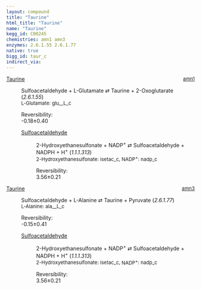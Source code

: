 ```yaml
---
layout: compound
title: "Taurine"
html_title: "Taurine"
name: "Taurine"
kegg_id: C00245
chemistries: amn1 amn3
enzymes: 2.6.1.55 2.6.1.77
native: true
bigg_id: taur_c
indirect_via: 
---
```

<dl><dt class='rs-product'><a href='/compounds/C00245' class='link-dark' data-bs-toggle='tooltip' data-bs-html='true' data-bs-title='KEGG: C00245'>Taurine</a><span style='float: right; max-width: 40%'><a href='/chemistries/amn1' class='link-dark opacity-50' style='font-size: small; word-wrap: anywhere;'>amn1</a></span></dt><dd><p>Sulfoacetaldehyde + L-Glutamate &#8644; Taurine + 2-Oxoglutarate (<i>2.6.1.55</i>)<br /><span style='font-size: small;'><span data-bs-toggle='tooltip' data-bs-html='true' data-bs-title='KEGG: C00025'>L-Glutamate</span>: glu__L_c</span><br /><div class="reversibility_info">Reversibility: <div class="progress" style="flex-direction: row-reverse;"><div class="progress-bar bg-success" role="progressbar" style="width: 1.78%" aria-valuenow="-0.1781386751661253" aria-valuemin="0" aria-valuemax="10"></div><div class="progress-bar bg-warning" role="progressbar" style="width: 4.01%" aria-valuenow="-0.1781386751661253" aria-valuemin="0" aria-valuemax="10"></div></div><span>-0.18&plusmn;0.40</span><div class="progress"><div class="progress-bar bg-danger" role="progressbar" style="width: 0%" aria-valuenow="-0.1781386751661253" aria-valuemin="0" aria-valuemax="10"></div></div></div></p><dl><dt><a href='/compounds/C00593' class='link-dark' data-bs-toggle='tooltip' data-bs-html='true' data-bs-title='KEGG: C00593'>Sulfoacetaldehyde</a><span style='float: right; max-width: 40%'><a href='/chemistries/None' class='link-dark opacity-50' style='font-size: small; word-wrap: anywhere;'></a></span></dt><dd><p>2-Hydroxyethanesulfonate + NADP<sup>+</sup> &#8644; Sulfoacetaldehyde + NADPH + H<sup>+</sup> (<i>1.1.1.313</i>)<br /><span style='font-size: small;'><span data-bs-toggle='tooltip' data-bs-html='true' data-bs-title='KEGG: C05123'>2-Hydroxyethanesulfonate</span>: isetac_c, <span data-bs-toggle='tooltip' data-bs-html='true' data-bs-title='KEGG: C00006'>NADP<sup>+</sup></span>: nadp_c</span><br /><div class="reversibility_info">Reversibility: <div class="progress"><div class="progress-bar bg-success" role="progressbar" style="width: 0%" aria-valuenow="0" aria-valuemin="0" aria-valuemax="100"></div></div><span>3.56&plusmn;0.21</span><div class="progress"><div class="progress-bar bg-danger" role="progressbar" style="width: 35.56%" aria-valuenow="3.556403156400433" aria-valuemin="0" aria-valuemax="10"></div><div class="progress-bar bg-warning" role="progressbar" style="width: 2.09%" aria-valuenow="3.556403156400433" aria-valuemin="0" aria-valuemax="10"></div></div></div></p><dl></dl></dd></dl></dd></dl><dl><dt class='rs-product'><a href='/compounds/C00245' class='link-dark' data-bs-toggle='tooltip' data-bs-html='true' data-bs-title='KEGG: C00245'>Taurine</a><span style='float: right; max-width: 40%'><a href='/chemistries/amn3' class='link-dark opacity-50' style='font-size: small; word-wrap: anywhere;'>amn3</a></span></dt><dd><p>Sulfoacetaldehyde + L-Alanine &#8644; Taurine + Pyruvate (<i>2.6.1.77</i>)<br /><span style='font-size: small;'><span data-bs-toggle='tooltip' data-bs-html='true' data-bs-title='KEGG: C00041'>L-Alanine</span>: ala__L_c</span><br /><div class="reversibility_info">Reversibility: <div class="progress" style="flex-direction: row-reverse;"><div class="progress-bar bg-success" role="progressbar" style="width: 1.46%" aria-valuenow="-0.1463978286082524" aria-valuemin="0" aria-valuemax="10"></div><div class="progress-bar bg-warning" role="progressbar" style="width: 4.09%" aria-valuenow="-0.1463978286082524" aria-valuemin="0" aria-valuemax="10"></div></div><span>-0.15&plusmn;0.41</span><div class="progress"><div class="progress-bar bg-danger" role="progressbar" style="width: 0%" aria-valuenow="-0.1463978286082524" aria-valuemin="0" aria-valuemax="10"></div></div></div></p><dl><dt><a href='/compounds/C00593' class='link-dark' data-bs-toggle='tooltip' data-bs-html='true' data-bs-title='KEGG: C00593'>Sulfoacetaldehyde</a><span style='float: right; max-width: 40%'><a href='/chemistries/None' class='link-dark opacity-50' style='font-size: small; word-wrap: anywhere;'></a></span></dt><dd><p>2-Hydroxyethanesulfonate + NADP<sup>+</sup> &#8644; Sulfoacetaldehyde + NADPH + H<sup>+</sup> (<i>1.1.1.313</i>)<br /><span style='font-size: small;'><span data-bs-toggle='tooltip' data-bs-html='true' data-bs-title='KEGG: C05123'>2-Hydroxyethanesulfonate</span>: isetac_c, <span data-bs-toggle='tooltip' data-bs-html='true' data-bs-title='KEGG: C00006'>NADP<sup>+</sup></span>: nadp_c</span><br /><div class="reversibility_info">Reversibility: <div class="progress"><div class="progress-bar bg-success" role="progressbar" style="width: 0%" aria-valuenow="0" aria-valuemin="0" aria-valuemax="100"></div></div><span>3.56&plusmn;0.21</span><div class="progress"><div class="progress-bar bg-danger" role="progressbar" style="width: 35.56%" aria-valuenow="3.556403156400433" aria-valuemin="0" aria-valuemax="10"></div><div class="progress-bar bg-warning" role="progressbar" style="width: 2.09%" aria-valuenow="3.556403156400433" aria-valuemin="0" aria-valuemax="10"></div></div></div></p><dl></dl></dd></dl></dd></dl>